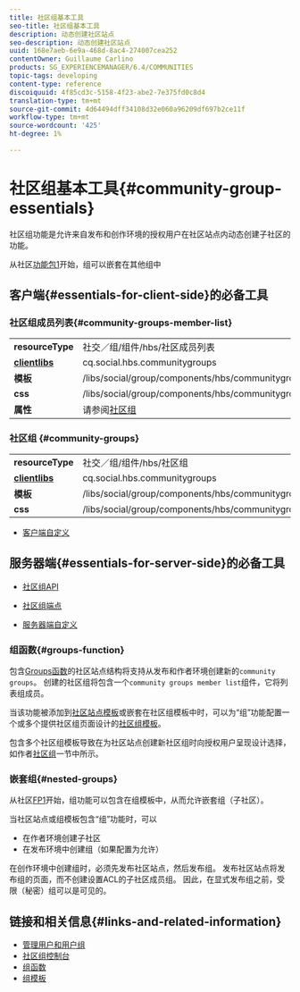 ```yaml
---
title: 社区组基本工具
seo-title: 社区组基本工具
description: 动态创建社区站点
seo-description: 动态创建社区站点
uuid: 168e7aeb-6e9a-468d-8ac4-274007cea252
contentOwner: Guillaume Carlino
products: SG_EXPERIENCEMANAGER/6.4/COMMUNITIES
topic-tags: developing
content-type: reference
discoiquuid: 4f85cd3c-5158-4f23-abe2-7e375fd0c8d4
translation-type: tm+mt
source-git-commit: 4d64494dff34108d32e060a96209df697b2ce11f
workflow-type: tm+mt
source-wordcount: '425'
ht-degree: 1%

---
```



# 社区组基本工具{#community-group-essentials}

社区组功能是允许来自发布和创作环境的授权用户在社区站点内动态创建子社区的功能。

从社区[功能包1](deploy-communities.md#latestfeaturepack)开始，组可以嵌套在其他组中

## 客户端{#essentials-for-client-side}的必备工具

### 社区组成员列表{#community-groups-member-list}

<table> 
 <tbody>
  <tr>
   <td> <strong>resourceType</strong></td> 
   <td>社交／组/组件/hbs/社区成员列表</td> 
  </tr>
  <tr>
   <td> <a href="clientlibs.md"><strong>clientlibs</strong></a></td> 
   <td>cq.social.hbs.communitygroups</td> 
  </tr>
  <tr>
   <td> <strong>模板</strong></td> 
   <td> /libs/social/group/components/hbs/communitygroupmemberlist/communitygroupmemberlist.hbs<br /> </td> 
  </tr>
  <tr>
   <td> <strong>css</strong></td> 
   <td> /libs/social/group/components/hbs/communitygroupmemberlist/clientlibs/memberList.css</td> 
  </tr>
  <tr>
   <td><strong>属性</strong></td> 
   <td>请参阅<a href="creating-groups.md">社区组</a></td> 
  </tr>
 </tbody>
</table>

### 社区组 {#community-groups}

<table> 
 <tbody>
  <tr>
   <td> <strong>resourceType</strong></td> 
   <td>社交／组/组件/hbs/社区组</td> 
  </tr>
  <tr>
   <td> <a href="clientlibs.md"><strong>clientlibs</strong></a></td> 
   <td>cq.social.hbs.communitygroups</td> 
  </tr>
  <tr>
   <td> <strong>模板</strong></td> 
   <td> /libs/social/group/components/hbs/communitygroups/communitygroups.hbs<br /> </td> 
  </tr>
  <tr>
   <td> <strong>css</strong></td> 
   <td> /libs/social/group/components/hbs/communitygroupmemberlist/clientlibs/communitygroups.css</td> 
  </tr>
 </tbody>
</table>

* [客户端自定义](client-customize.md)

## 服务器端{#essentials-for-server-side}的必备工具

* [社区组API](https://helpx.adobe.com/experience-manager/6-4/sites/developing/using/reference-materials/javadoc/com/adobe/cq/social/group/client/api/package-summary.html)

* [社区组端点](https://helpx.adobe.com/experience-manager/6-4/sites/developing/using/reference-materials/javadoc/com/adobe/cq/social/group/client/endpoints/package-summary.html)

* [服务器端自定义](server-customize.md)

### 组函数{#groups-function}

包含[Groups函数](functions.md#groups-function)的社区站点结构将支持从发布和作者环境创建新的`community groups`。 创建的社区组将包含一个`community groups member list`组件，它将列表组成员。

当该功能被添加到[社区站点模板](sites.md)或嵌套在社区组模板中时，可以为“组”功能配置一个或多个提供社区组页面设计的[社区组模板](tools-groups.md)。

包含多个社区组模板导致在为社区站点创建新社区组时向授权用户呈现设计选择，如作者[社区组](creating-groups.md)一节中所示。

### 嵌套组{#nested-groups}

从社区[FP1](deploy-communities.md#latestfeaturepack)开始，组功能可以包含在组模板中，从而允许嵌套组（子社区）。

当社区站点或组模板包含“组”功能时，可以

* 在作者环境创建子社区
* 在发布环境中创建组（如果配置为允许）

在创作环境中创建组时，必须先发布社区站点，然后发布组。 发布社区站点将发布组的页面，而不创建设置ACL的子社区成员组。 因此，在显式发布组之前，受限（秘密）组可以是可见的。

## 链接和相关信息{#links-and-related-information}

* [管理用户和用户组](users.md)
* [社区组控制台](groups.md)
* [组函数](functions.md#groups-function)
* [组模板](tools-groups.md)

